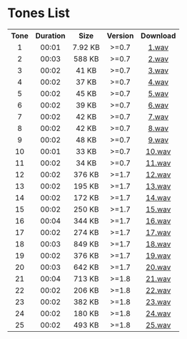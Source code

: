 # Tones List

<table>
	<tr align="center">
		<th>Tone</th>
		<th>Duration</th>
		<th>Size</th>
		<th>Version</th>
		<th>Download</th>
	</tr>
	<tr align="center">
		<td>1</td>
		<td>00:01</td>
		<td>7.92 KB</td>
		<td>>=0.7</td>
		<td><a href="https://github.com/sepandhaghighi/mytimer/raw/main/mytimer/sounds/1.wav">1.wav</a></td>
	</tr>
	<tr align="center">
		<td>2</td>
		<td>00:03</td>
		<td>588 KB</td>
		<td>>=0.7</td>
		<td><a href="https://github.com/sepandhaghighi/mytimer/raw/main/mytimer/sounds/2.wav">2.wav</a></td>
	</tr>
	<tr align="center">
		<td>3</td>
		<td>00:02</td>
		<td>41 KB</td>
		<td>>=0.7</td>
		<td><a href="https://github.com/sepandhaghighi/mytimer/raw/main/mytimer/sounds/3.wav">3.wav</a></td>
	</tr>
	<tr align="center">
		<td>4</td>
		<td>00:02</td>
		<td>37 KB</td>
		<td>>=0.7</td>
		<td><a href="https://github.com/sepandhaghighi/mytimer/raw/main/mytimer/sounds/4.wav">4.wav</a></td>
	</tr>
	<tr align="center">
		<td>5</td>
		<td>00:02</td>
		<td>45 KB</td>
		<td>>=0.7</td>
		<td><a href="https://github.com/sepandhaghighi/mytimer/raw/main/mytimer/sounds/5.wav">5.wav</a></td>
	</tr>
	<tr align="center">
		<td>6</td>
		<td>00:02</td>
		<td>39 KB</td>
		<td>>=0.7</td>
		<td><a href="https://github.com/sepandhaghighi/mytimer/raw/main/mytimer/sounds/6.wav">6.wav</a></td>
	</tr>
	<tr align="center">
		<td>7</td>
		<td>00:02</td>
		<td>42 KB</td>
		<td>>=0.7</td>
		<td><a href="https://github.com/sepandhaghighi/mytimer/raw/main/mytimer/sounds/7.wav">7.wav</a></td>
	</tr>
	<tr align="center">
		<td>8</td>
		<td>00:02</td>
		<td>42 KB</td>
		<td>>=0.7</td>
		<td><a href="https://github.com/sepandhaghighi/mytimer/raw/main/mytimer/sounds/8.wav">8.wav</a></td>
	</tr>
	<tr align="center">
		<td>9</td>
		<td>00:02</td>
		<td>48 KB</td>
		<td>>=0.7</td>
		<td><a href="https://github.com/sepandhaghighi/mytimer/raw/main/mytimer/sounds/9.wav">9.wav</a></td>
	</tr>
	<tr align="center">
		<td>10</td>
		<td>00:01</td>
		<td>33 KB</td>
		<td>>=0.7</td>
		<td><a href="https://github.com/sepandhaghighi/mytimer/raw/main/mytimer/sounds/10.wav">10.wav</a></td>
	</tr>
	<tr align="center">
		<td>11</td>
		<td>00:02</td>
		<td>34 KB</td>
		<td>>=0.7</td>
		<td><a href="https://github.com/sepandhaghighi/mytimer/raw/main/mytimer/sounds/11.wav">11.wav</a></td>
	</tr>
	<tr align="center">
		<td>12</td>
		<td>00:02</td>
		<td>376 KB</td>
		<td>>=1.7</td>
		<td><a href="https://github.com/sepandhaghighi/mytimer/raw/main/mytimer/sounds/12.wav">12.wav</a></td>
	</tr>
	<tr align="center">
		<td>13</td>
		<td>00:02</td>
		<td>195 KB</td>
		<td>>=1.7</td>
		<td><a href="https://github.com/sepandhaghighi/mytimer/raw/main/mytimer/sounds/13.wav">13.wav</a></td>
	</tr>
	<tr align="center">
		<td>14</td>
		<td>00:02</td>
		<td>172 KB</td>
		<td>>=1.7</td>
		<td><a href="https://github.com/sepandhaghighi/mytimer/raw/main/mytimer/sounds/14.wav">14.wav</a></td>
	</tr>
	<tr align="center">
		<td>15</td>
		<td>00:02</td>
		<td>250 KB</td>
		<td>>=1.7</td>
		<td><a href="https://github.com/sepandhaghighi/mytimer/raw/main/mytimer/sounds/15.wav">15.wav</a></td>
	</tr>
	<tr align="center">
		<td>16</td>
		<td>00:04</td>
		<td>344 KB</td>
		<td>>=1.7</td>
		<td><a href="https://github.com/sepandhaghighi/mytimer/raw/main/mytimer/sounds/16.wav">16.wav</a></td>
	</tr>
	<tr align="center">
		<td>17</td>
		<td>00:02</td>
		<td>274 KB</td>
		<td>>=1.7</td>
		<td><a href="https://github.com/sepandhaghighi/mytimer/raw/main/mytimer/sounds/17.wav">17.wav</a></td>
	</tr>
	<tr align="center">
		<td>18</td>
		<td>00:03</td>
		<td>849 KB</td>
		<td>>=1.7</td>
		<td><a href="https://github.com/sepandhaghighi/mytimer/raw/main/mytimer/sounds/18.wav">18.wav</a></td>
	</tr>
	<tr align="center">
		<td>19</td>
		<td>00:02</td>
		<td>376 KB</td>
		<td>>=1.7</td>
		<td><a href="https://github.com/sepandhaghighi/mytimer/raw/main/mytimer/sounds/19.wav">19.wav</a></td>
	</tr>
	<tr align="center">
		<td>20</td>
		<td>00:03</td>
		<td>642 KB</td>
		<td>>=1.7</td>
		<td><a href="https://github.com/sepandhaghighi/mytimer/raw/main/mytimer/sounds/20.wav">20.wav</a></td>
	</tr>
	<tr align="center">
		<td>21</td>
		<td>00:04</td>
		<td>713 KB</td>
		<td>>=1.8</td>
		<td><a href="https://github.com/sepandhaghighi/mytimer/raw/main/mytimer/sounds/21.wav">21.wav</a></td>
	</tr>
	<tr align="center">
		<td>22</td>
		<td>00:02</td>
		<td>206 KB</td>
		<td>>=1.8</td>
		<td><a href="https://github.com/sepandhaghighi/mytimer/raw/main/mytimer/sounds/22.wav">22.wav</a></td>
	</tr>
	<tr align="center">
		<td>23</td>
		<td>00:02</td>
		<td>382 KB</td>
		<td>>=1.8</td>
		<td><a href="https://github.com/sepandhaghighi/mytimer/raw/main/mytimer/sounds/23.wav">23.wav</a></td>
	</tr>
	<tr align="center">
		<td>24</td>
		<td>00:02</td>
		<td>180 KB</td>
		<td>>=1.8</td>
		<td><a href="https://github.com/sepandhaghighi/mytimer/raw/main/mytimer/sounds/24.wav">24.wav</a></td>
	</tr>
	<tr align="center">
		<td>25</td>
		<td>00:02</td>
		<td>493 KB</td>
		<td>>=1.8</td>
		<td><a href="https://github.com/sepandhaghighi/mytimer/raw/main/mytimer/sounds/25.wav">25.wav</a></td>
	</tr>
</table>
